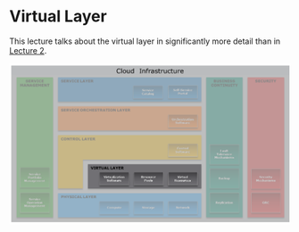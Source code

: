 # Virtual Layer
This lecture talks about the virtual layer in significantly more detail than in [Lecture 2](https://github.com/DaraVaram/Cloud-Computing-Infrastructure/blob/main/Lecture-2.md).


![VirtualLayer](https://github.com/DaraVaram/Cloud-Computing-Infrastructure/blob/main/figures/VirtualLayer.png)
